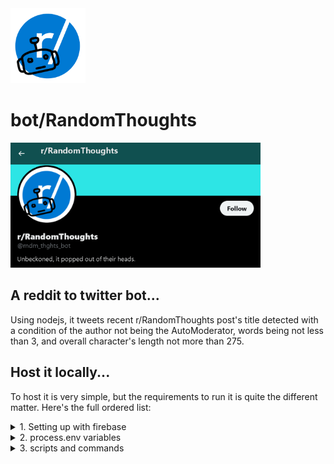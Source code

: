 <img src="https://raw.githubusercontent.com/suntoes/bot-RandomThoughts/master/functions/src/img/icon.png?token=GHSAT0AAAAAABRECJQ3UHWNZCHA77SMQPTEYRS4D5A" alt="r-bot/RandomThoughts logo" width="120"/>

# bot/RandomThoughts

<a href="https://twitter.com/rndm_thghts_bot">
<img src="https://raw.githubusercontent.com/suntoes/bot-RandomThoughts/master/functions/src/img/banner.png?token=GHSAT0AAAAAABRECJQ3XJEYBRCPBKWVF4IKYRS4GBQ" alt="banner" width="400"/>
</a>

## A reddit to twitter bot...
Using nodejs, it tweets recent r/RandomThoughts post's title detected with a condition of the author not being the AutoModerator, 
words being not less than 3, and overall character's length not more than 275.

## Host it locally...
To host it is very simple, but the requirements to run it is quite the different matter. Here's the full ordered list:

<details>
  <summary>1. Setting up with firebase</summary>
<br>

First off, have a clean directory for the project, and then run this on the terminal
  
```cmd
> firebase init functions
> ...initialize to a firebase project
> ...select TypeScript
> ...use ESlint? No
```
After that, you'd have to delete all the files inside the /functions folder, and then replace it with the insides of /functions in this repo.

<hr>
</details>
<details>
  <summary>2. process.env variables</summary>
<br>

You'll be tasked to fill up the .env variables below and then place the .env file within the functions folder.

```js
CLIENT_ID="Your_Twitter's_Client_ID"
CLIENT_SECRET="Your_Twitter's_Client_Secret"
CALLBACK_URL="Your_Firestore_Callback_URL" // read note#1
TWEET_URL="Your_Firestore_Callback_URL" // read note#1
MONGO_URI="Your_MongoDb_URI" // read note#2
```
<b>note#1</b>: You'll need to run the scripts upto the firebase serve, and then see the console to get this. See the <i>scripts and commands</i> for the idea.
<b>note#2</b>: Initial  document in the database is crucial. Set it up by adding a "bot-datas" collection in your referred database. And then manually insert a document with { name: "random-thoughts", data: [ ] }.
  
<hr>
</details>
<details>
  <summary>3. scripts and commands</summary>
<br>

cd first to the /functions folder, and then here's the ordered scripts you'd need to run:

```cmd
> npm install
  ...
> npm run build
  ...
> firebase serve
  ...
> npm run repeater
```
You'll need a 2nd terminal for the repeater. And btw wait for each scripts to finish, before applying what follows. 

<hr>
</details>
